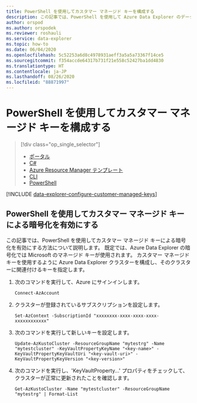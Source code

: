 ```yaml
---
title: PowerShell を使用してカスタマー マネージド キーを構成する
description: この記事では、PowerShell を使用して Azure Data Explorer のデータに対するカスタマー マネージド キーの暗号化を構成する方法について説明します。
author: orspod
ms.author: orspodek
ms.reviewer: roshauli
ms.service: data-explorer
ms.topic: how-to
ms.date: 06/04/2020
ms.openlocfilehash: 5c52253a6d8c4978931aeff3a5a5a73367f14ce5
ms.sourcegitcommit: f354accde64317b731f21e558c52427ba1dd4830
ms.translationtype: HT
ms.contentlocale: ja-JP
ms.lasthandoff: 08/26/2020
ms.locfileid: "88871997"
---
```

# <a name="configure-customer-managed-keys-using-powershell"></a>PowerShell を使用してカスタマー マネージド キーを構成する

> [!div class="op_single_selector"]
> * [ポータル](customer-managed-keys-portal.md)
> * [C#](customer-managed-keys-csharp.md)
> * [Azure Resource Manager テンプレート](customer-managed-keys-resource-manager.md)
> * [CLI](customer-managed-keys-cli.md)
> * [PowerShell](customer-managed-keys-powershell.md)

[!INCLUDE [data-explorer-configure-customer-managed-keys](includes/data-explorer-configure-customer-managed-keys.md)]

## <a name="enable-encryption-with-customer-managed-keys-using-powershell"></a>PowerShell を使用してカスタマー マネージド キーによる暗号化を有効にする

この記事では、PowerShell を使用してカスタマー マネージド キーによる暗号化を有効にする方法について説明します。 既定では、Azure Data Explorer の暗号化では Microsoft のマネージド キーが使用されます。 カスタマー マネージド キーを使用するように Azure Data Explorer クラスターを構成し、そのクラスターに関連付けるキーを指定します。

1. 次のコマンドを実行して、Azure にサインインします。

    ```azurepowershell-interactive
    Connect-AzAccount
    ```

1. クラスターが登録されているサブスクリプションを設定します。

    ```azurepowershell-interactive
    Set-AzContext -SubscriptionId "xxxxxxxx-xxxx-xxxx-xxxx-xxxxxxxxxxxx"
    ```

1. 次のコマンドを実行して新しいキーを設定します。

    ```azurepowershell-interactive
    Update-AzKustoCluster -ResourceGroupName "mytestrg" -Name "mytestcluster" -KeyVaultPropertyKeyName "<key-name>" -KeyVaultPropertyKeyVaultUri "<key-vault-uri>" -KeyVaultPropertyKeyVersion "<key-version>"
    ```

1. 次のコマンドを実行し、'KeyVaultProperty...' プロパティをチェックして、クラスターが正常に更新されたことを確認します。

    ```azurepowershell-interactive
    Get-AzKustoCluster -Name "mytestcluster" -ResourceGroupName "mytestrg" | Format-List
    ```
